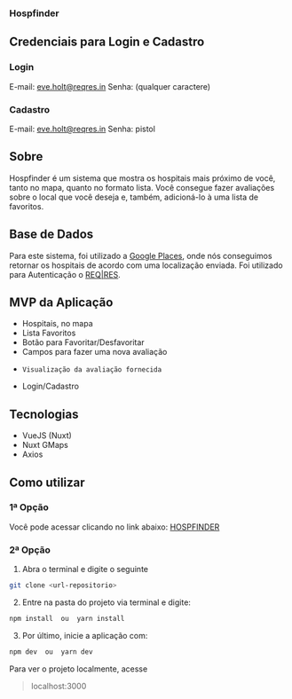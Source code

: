 ### Hospfinder

## Credenciais para Login e Cadastro
### Login
E-mail: eve.holt@reqres.in
Senha: (qualquer caractere)
### Cadastro
E-mail: eve.holt@reqres.in
Senha: pistol
## Sobre

Hospfinder é um sistema que mostra os hospitais mais próximo de você, tanto no mapa, quanto no formato lista. Você consegue fazer avaliações sobre o local que você deseja e, também, adicioná-lo à uma lista de favoritos. 


## Base de Dados
	
Para este sistema, foi utilizado a [Google Places](https://cloud.google.com/maps-platform/places/), onde nós conseguimos retornar os hospitais de acordo com uma localização enviada. Foi utilizado para Autenticação o [REQ|RES](https://reqres.in/).

## MVP da Aplicação

-   Hospitais, no mapa
-   Lista Favoritos
-   Botão para Favoritar/Desfavoritar
-   Campos para fazer uma nova avaliação
-	  Visualização da avaliação fornecida
-   Login/Cadastro

## Tecnologias

 - VueJS (Nuxt)
 - Nuxt GMaps
 - Axios

## Como utilizar
### 1ª Opção

Você pode acessar clicando no link abaixo:
[HOSPFINDER](https://hospfinder.netlify.app/)

### 2ª Opção
1. Abra o terminal e digite o seguinte
```sh
git clone <url-repositorio>
```

2. Entre na pasta do projeto via terminal e digite:
```sh
npm install  ou  yarn install
```

3. Por último, inicie a aplicação com:
 ```sh
npm dev  ou  yarn dev
```

Para ver o projeto localmente, acesse

> localhost:3000
